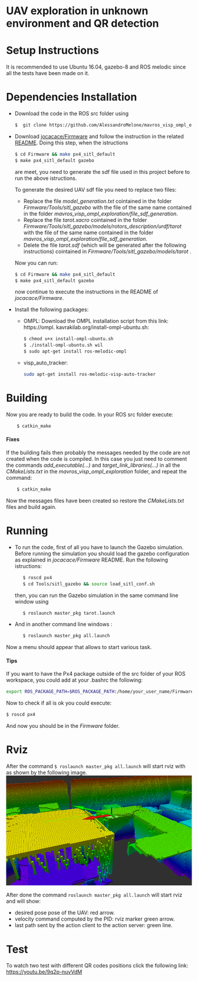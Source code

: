 # UAV exploration in unknown environment and QR detection

# Setup Instructions
It is recommended to use Ubuntu 16.04, gazebo-8 and ROS melodic since all the tests have been made on it. 

# Dependencies Installation
- Download the code in the ROS src folder using 
     ```sh
    $  git clone https://github.com/AlessandroMelone/mavros_visp_ompl_exploration.git
    ```

- Download [jocacace/Firmware](https://github.com/jocacace) and follow the instruction in the related [README](https://github.com/jocacace/Firmware/blob/master/README.md). Doing this step, when the istructions 
    ```sh
    $ cd Firmware && make px4_sitl_default
    $ make px4_sitl_default gazebo
    ```
    are meet, you need to generate the sdf file used in this project before to run the above istructions. 
    
    To generate the desired UAV sdf file you need to replace two files:
    - Replace the file *model_generation.txt* cointained in the folder *Firmware/Tools/sitl_gazebo* with the file of the same name contained in the folder *mavros_visp_ompl_exploration/file_sdf_generation*.
    - Replace the file *tarot.xacro* cointained in the folder *Firmware/Tools/sitl_gazebo/models/rotors_description/urdf/tarot*
    with the file of the same name contained in the folder *mavros_visp_ompl_exploration/file_sdf_generation*. 
    - Delete the file *tarot.sdf* (which will be generated after the following instructions) cointained in *Firmware/Tools/sitl_gazebo/models/tarot* .
    
    Now you can run: 
     ```sh
    $ cd Firmware && make px4_sitl_default
    $ make px4_sitl_default gazebo
    ```

    now continue to execute the instructions in the README of *jocacace/Firmware*.
- Install the following packages:
    - OMPL:
    Download the OMPL installation script from this link: https://ompl.
    kavrakilab.org/install-ompl-ubuntu.sh:
        ```sh    
        $ chmod u+x install-ompl-ubuntu.sh
        $ ./install-ompl-ubuntu.sh wil
        $ sudo apt-get install ros-melodic-ompl
        ```
    - visp_auto_tracker:
        ```sh
        sudo apt-get install ros-melodic-visp-auto-tracker
        ```
# Building 
Now you are ready to build the code.
In your ROS src folder execute:
```sh
    $ catkin_make
```
#### Fixes
If the building fails then probably the messages needed by the code are not created when the code is compiled.
In this case you just need to comment the commands *add_executable(...)*  and *target_link_libraries(...)* in all the *CMakeLists.txt* in the *mavros_visp_ompl_exploration* folder, and repeat the command: 
```sh
    $ catkin_make
```

Now the messages files have been created so restore the *CMakeLists.txt* files and build again.
# Running 
- To run the code, first of all you have to launch the Gazebo simulation. Before running the simulation you should load the gazebo configuration as explained in *jocacace/Firmware* README. 
Run the following istructions: 
     ```sh    
        $ roscd px4
        $ cd Tools/sitl_gazebo && source load_sitl_conf.sh
    ```
    then, you can run the Gazebo simulation in the same command line window using
     ```sh    
        $ roslaunch master_pkg tarot.launch 
    ```

- And in another command line windows :
     ```sh    
        $ roslaunch master_pkg all.launch
    ```
Now a menu should appear that allows to start various task.

#### Tips
If you want to have the Px4 package outside of the src folder of your ROS workspace, you could add at your .bashrc the following: 
```sh 
export ROS_PACKAGE_PATH=$ROS_PACKAGE_PATH:/home/your_user_name/Firmware/
```
Now to check if all is ok you could execute:
```sh 
$ roscd px4
```
And now you should be in the *Firmware* folder.
# Rviz
After the command `$ roslaunch master_pkg all.launch` will start rviz with as shown by the following image.
![rviz window](docs/rviz_uav.png)

After done the command `roslaunch master_pkg all.launch` will start rviz and will show: 
* desired pose pose of the UAV: red arrow. 
* velocity command computed by the PID: rviz marker green arrow. 
* last path sent by the action client to the action server: green line.

# Test
To watch two test with different QR codes positions click the following link: https://youtu.be/9q2p-nuvVdM

